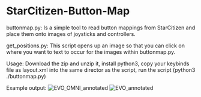 # StarCitizen-Button-Map

buttonmap.py: Is a simple tool to read button mappings from StarCitizen and place them onto images of joysticks and controllers.

get_positions.py: This script opens up an image so that you can click on where you want to text to occur for the images within buttonmap.py. 

Usage: Download the zip and unzip it, install python3, copy your keybinds file as layout.xml into the same director as the script, run the script (python3 ./buttonmap.py)

Example output:
![EVO_OMNI_annotated](https://github.com/user-attachments/assets/49401474-4d1c-4714-9d2f-0735c34578ad)
![EVO_annotated](https://github.com/user-attachments/assets/7e58640c-f23b-49ab-9c62-31d334cf5f2a)
